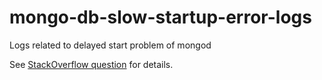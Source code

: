 # mongo-db-slow-startup-error-logs
Logs related to delayed start problem of mongod

See [StackOverflow question](https://stackoverflow.com/questions/76762268/mongodb-stucks-at-the-start-for-minutes-on-windows) for details.
